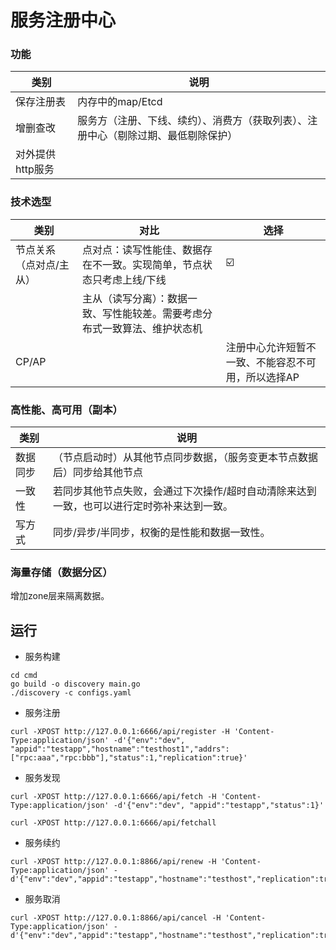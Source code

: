 # 服务注册中心
### 功能
类别|说明
---|---
保存注册表	|内存中的map/Etcd
增删查改	|服务方（注册、下线、续约）、消费方（获取列表）、注册中心（剔除过期、最低剔除保护）
对外提供http服务 |

### 技术选型
类别|对比|选择
---|---|---
节点关系（点对点/主从）	|点对点：读写性能佳、数据存在不一致。实现简单，节点状态只考虑上线/下线	|☑️
&nbsp; |主从（读写分离）：数据一致、写性能较差。需要考虑分布式一致算法、维护状态机	
CP/AP  |&nbsp; |注册中心允许短暂不一致、不能容忍不可用，所以选择AP

### 高性能、高可用（副本）
类别|说明
---|---
数据同步	|（节点启动时）从其他节点同步数据，（服务变更本节点数据后）同步给其他节点
一致性	|若同步其他节点失败，会通过下次操作/超时自动清除来达到一致，也可以进行定时弥补来达到一致。
写方式	|同步/异步/半同步，权衡的是性能和数据一致性。
### 海量存储（数据分区）
增加zone层来隔离数据。

## 运行
- 服务构建 
```shell
cd cmd
go build -o discovery main.go
./discovery -c configs.yaml
```

- 服务注册
```shell
curl -XPOST http://127.0.0.1:6666/api/register -H 'Content-Type:application/json' -d'{"env":"dev", "appid":"testapp","hostname":"testhost1","addrs":["rpc:aaa","rpc:bbb"],"status":1,"replication":true}'
```

- 服务发现
```shell
curl -XPOST http://127.0.0.1:6666/api/fetch -H 'Content-Type:application/json' -d'{"env":"dev", "appid":"testapp","status":1}'

curl -XPOST http://127.0.0.1:6666/api/fetchall
```

- 服务续约
```shell
curl -XPOST http://127.0.0.1:8866/api/renew -H 'Content-Type:application/json' -d'{"env":"dev","appid":"testapp","hostname":"testhost","replication":true}'
```

- 服务取消
```shell
curl -XPOST http://127.0.0.1:8866/api/cancel -H 'Content-Type:application/json' -d'{"env":"dev","appid":"testapp","hostname":"testhost","replication":true}'
```